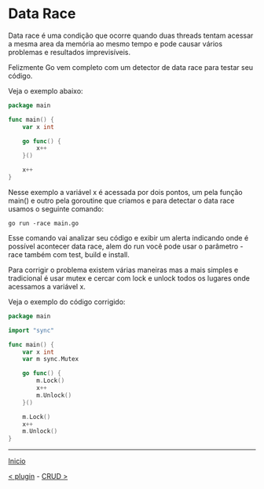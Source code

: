 # Data Race


Data race é uma condição que ocorre quando duas threads tentam acessar a mesma area da memória ao mesmo tempo e pode causar vários problemas e resultados imprevisíveis.


Felizmente Go vem completo com um detector de data race para testar seu código.


Veja o exemplo abaixo:


```go
package main

func main() {
	var x int

	go func() {
		x++
	}()

	x++
}

```

Nesse exemplo a variável x é acessada por dois pontos, um pela função main() e outro pela goroutine que criamos e para detectar o data race usamos o seguinte comando:


```
go run -race main.go
```

Esse comando vai analizar seu código e exibir um alerta indicando onde é possível acontecer data race, alem do run você pode usar o parâmetro -race também com test, build e install.


Para corrigir o problema existem várias maneiras mas a mais simples e tradicional é usar mutex e cercar com lock e unlock todos os lugares onde acessamos a variável x.


Veja o exemplo do código corrigido:


```go
package main

import "sync"

func main() {
	var x int
	var m sync.Mutex

	go func() {
		m.Lock()
		x++
		m.Unlock()
	}()

	m.Lock()
	x++
	m.Unlock()
}
```

---
[Inicio](../README.md)

[< plugin](../plugin/) - [CRUD >](../crud/)
